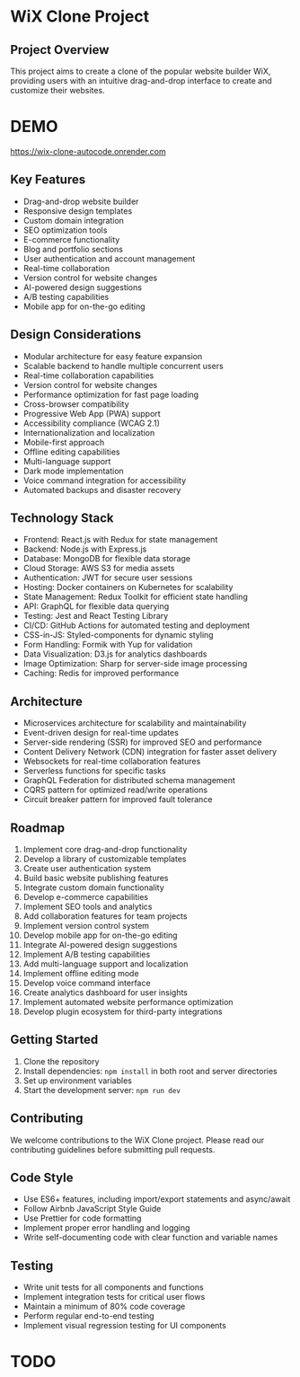 # WiX Clone Project

## Project Overview

This project aims to create a clone of the popular website builder WiX, providing users with an
intuitive drag-and-drop interface to create and customize their websites.

# DEMO

https://wix-clone-autocode.onrender.com

## Key Features

-   Drag-and-drop website builder
-   Responsive design templates
-   Custom domain integration
-   SEO optimization tools
-   E-commerce functionality
-   Blog and portfolio sections
-   User authentication and account management
-   Real-time collaboration
-   Version control for website changes
-   AI-powered design suggestions
-   A/B testing capabilities
-   Mobile app for on-the-go editing

## Design Considerations

-   Modular architecture for easy feature expansion
-   Scalable backend to handle multiple concurrent users
-   Real-time collaboration capabilities
-   Version control for website changes
-   Performance optimization for fast page loading
-   Cross-browser compatibility
-   Progressive Web App (PWA) support
-   Accessibility compliance (WCAG 2.1)
-   Internationalization and localization
-   Mobile-first approach
-   Offline editing capabilities
-   Multi-language support
-   Dark mode implementation
-   Voice command integration for accessibility
-   Automated backups and disaster recovery

## Technology Stack

-   Frontend: React.js with Redux for state management
-   Backend: Node.js with Express.js
-   Database: MongoDB for flexible data storage
-   Cloud Storage: AWS S3 for media assets
-   Authentication: JWT for secure user sessions
-   Hosting: Docker containers on Kubernetes for scalability
-   State Management: Redux Toolkit for efficient state handling
-   API: GraphQL for flexible data querying
-   Testing: Jest and React Testing Library
-   CI/CD: GitHub Actions for automated testing and deployment
-   CSS-in-JS: Styled-components for dynamic styling
-   Form Handling: Formik with Yup for validation
-   Data Visualization: D3.js for analytics dashboards
-   Image Optimization: Sharp for server-side image processing
-   Caching: Redis for improved performance

## Architecture

-   Microservices architecture for scalability and maintainability
-   Event-driven design for real-time updates
-   Server-side rendering (SSR) for improved SEO and performance
-   Content Delivery Network (CDN) integration for faster asset delivery
-   Websockets for real-time collaboration features
-   Serverless functions for specific tasks
-   GraphQL Federation for distributed schema management
-   CQRS pattern for optimized read/write operations
-   Circuit breaker pattern for improved fault tolerance

## Roadmap

1. Implement core drag-and-drop functionality
2. Develop a library of customizable templates
3. Create user authentication system
4. Build basic website publishing features
5. Integrate custom domain functionality
6. Develop e-commerce capabilities
7. Implement SEO tools and analytics
8. Add collaboration features for team projects
9. Implement version control system
10. Develop mobile app for on-the-go editing
11. Integrate AI-powered design suggestions
12. Implement A/B testing capabilities
13. Add multi-language support and localization
14. Implement offline editing mode
15. Develop voice command interface
16. Create analytics dashboard for user insights
17. Implement automated website performance optimization
18. Develop plugin ecosystem for third-party integrations

## Getting Started

1. Clone the repository
2. Install dependencies: `npm install` in both root and server directories
3. Set up environment variables
4. Start the development server: `npm run dev`

## Contributing

We welcome contributions to the WiX Clone project. Please read our contributing guidelines before
submitting pull requests.

## Code Style

-   Use ES6+ features, including import/export statements and async/await
-   Follow Airbnb JavaScript Style Guide
-   Use Prettier for code formatting
-   Implement proper error handling and logging
-   Write self-documenting code with clear function and variable names

## Testing

-   Write unit tests for all components and functions
-   Implement integration tests for critical user flows
-   Maintain a minimum of 80% code coverage
-   Perform regular end-to-end testing
-   Implement visual regression testing for UI components

# TODO
